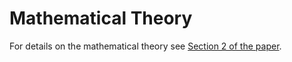 # Mathematical Theory

For details on the mathematical theory see [Section 2 of the paper](https://arxiv.org/pdf/2212.02594.pdf). 